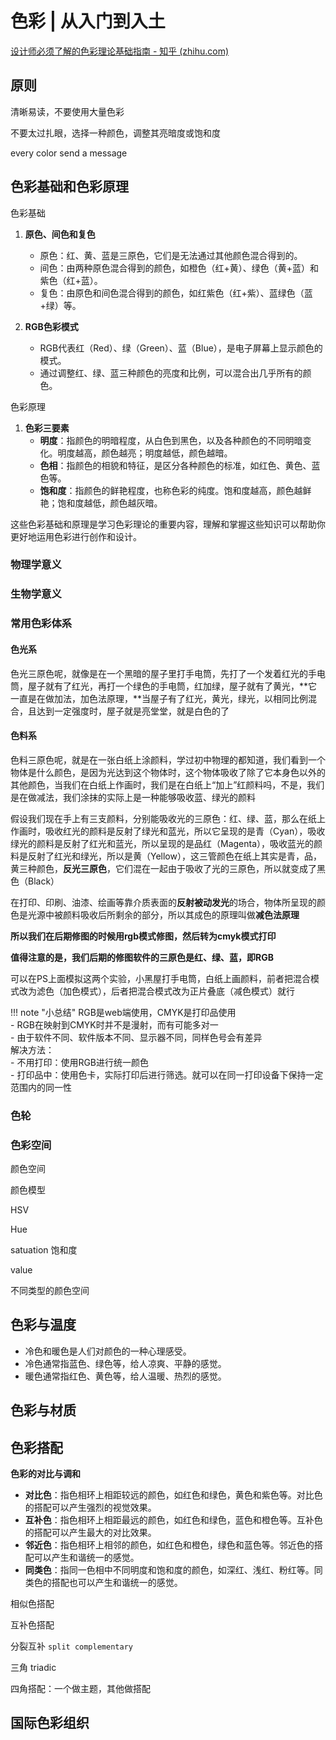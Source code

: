 # 色彩 | 从入门到入土

[设计师必须了解的色彩理论基础指南 - 知乎 (zhihu.com)](https://zhuanlan.zhihu.com/p/360083255)

## 原则

清晰易读，不要使用大量色彩

不要太过扎眼，选择一种颜色，调整其亮暗度或饱和度

every color send a message



## 色彩基础和色彩原理

色彩基础

1. **原色、间色和复色**
   - 原色：红、黄、蓝是三原色，它们是无法通过其他颜色混合得到的。
   - 间色：由两种原色混合得到的颜色，如橙色（红+黄）、绿色（黄+蓝）和紫色（红+蓝）。
   - 复色：由原色和间色混合得到的颜色，如红紫色（红+紫）、蓝绿色（蓝+绿）等。

2. **RGB色彩模式**
   - RGB代表红（Red）、绿（Green）、蓝（Blue），是电子屏幕上显示颜色的模式。
   - 通过调整红、绿、蓝三种颜色的亮度和比例，可以混合出几乎所有的颜色。

色彩原理

1. **色彩三要素**
   - **明度**：指颜色的明暗程度，从白色到黑色，以及各种颜色的不同明暗变化。明度越高，颜色越亮；明度越低，颜色越暗。
   - **色相**：指颜色的相貌和特征，是区分各种颜色的标准，如红色、黄色、蓝色等。
   - **饱和度**：指颜色的鲜艳程度，也称色彩的纯度。饱和度越高，颜色越鲜艳；饱和度越低，颜色越灰暗。

这些色彩基础和原理是学习色彩理论的重要内容，理解和掌握这些知识可以帮助你更好地运用色彩进行创作和设计。

### 物理学意义

### 生物学意义

### 常用色彩体系

#### 色光系

色光三原色呢，就像是在一个黑暗的屋子里打手电筒，先打了一个发着红光的手电筒，屋子就有了红光，再打一个绿色的手电筒，红加绿，屋子就有了黄光，**它一直是在做加法，加色法原理，**当屋子有了红光，黄光，绿光，以相同比例混合，且达到一定强度时，屋子就是亮堂堂，就是白色的了



#### 色料系

色料三原色呢，就是在一张白纸上涂颜料，学过初中物理的都知道，我们看到一个物体是什么颜色，是因为光达到这个物体时，这个物体吸收了除了它本身色以外的其他颜色，当我们在白纸上作画时，我们是在白纸上“加上”红颜料吗，不是，我们是在做减法，我们涂抹的实际上是一种能够吸收蓝、绿光的颜料

假设我们现在手上有三支颜料，分别能吸收光的三原色：红、绿、蓝，那么在纸上作画时，吸收红光的颜料是反射了绿光和蓝光，所以它呈现的是青（Cyan），吸收绿光的颜料是反射了红光和蓝光，所以呈现的是品红（Magenta），吸收蓝光的颜料是反射了红光和绿光，所以是黄（Yellow），这三管颜色在纸上其实是青，品，黄三种颜色，**反光三原色**，它们混在一起由于吸收了光的三原色，所以就变成了黑色（Black）

在打印、印刷、油漆、绘画等靠介质表面的**反射被动发光**的场合，物体所呈现的颜色是光源中被颜料吸收后所剩余的部分，所以其成色的原理叫做**减色法原理**

**所以我们在后期修图的时候用rgb模式修图，然后转为cmyk模式打印**

**值得注意的是，我们后期的修图软件的三原色是红、绿、蓝，即RGB**

可以在PS上面模拟这两个实验，小黑屋打手电筒，白纸上画颜料，前者把混合模式改为滤色（加色模式），后者把混合模式改为正片叠底（减色模式）就行

!!! note "小总结"
	RGB是web端使用，CMYK是打印品使用<br>
     - RGB在映射到CMYK时并不是漫射，而有可能多对一<br>
     - 由于软件不同、软件版本不同、显示器不同，同样色号会有差异<br>
    解决方法：<br>
    - 不用打印：使用RGB进行统一颜色<br>
    - 打印品中：使用色卡，实际打印后进行筛选。就可以在同一打印设备下保持一定范围内的同一性<br>

### 色轮

### 色彩空间

颜色空间

颜色模型



HSV

Hue

satuation 饱和度



value 

不同类型的颜色空间

## 色彩与温度

- 冷色和暖色是人们对颜色的一种心理感受。
- 冷色通常指蓝色、绿色等，给人凉爽、平静的感觉。
- 暖色通常指红色、黄色等，给人温暖、热烈的感觉。



## 色彩与材质







## 色彩搭配

**色彩的对比与调和**

- **对比色**：指色相环上相距较远的颜色，如红色和绿色，黄色和紫色等。对比色的搭配可以产生强烈的视觉效果。
- **互补色**：指色相环上相距最远的颜色，如红色和绿色，蓝色和橙色等。互补色的搭配可以产生最大的对比效果。
- **邻近色**：指色相环上相邻的颜色，如红色和橙色，绿色和蓝色等。邻近色的搭配可以产生和谐统一的感觉。
- **同类色**：指同一色相中不同明度和饱和度的颜色，如深红、浅红、粉红等。同类色的搭配也可以产生和谐统一的感觉。

相似色搭配



互补色搭配

分裂互补 `split complementary`



三角 triadic



四角搭配：一个做主题，其他做搭配







## 国际色彩组织

